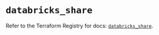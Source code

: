 # `databricks_share`

Refer to the Terraform Registry for docs: [`databricks_share`](https://registry.terraform.io/providers/databricks/databricks/1.81.1/docs/resources/share).
